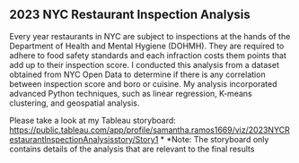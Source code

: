## 2023 NYC Restaurant Inspection Analysis

Every year restaurants in NYC are subject to inspections at the hands of the Department of Health and Mental Hygiene (DOHMH). They are required to adhere to food safety standards and each infraction costs them points that add up to their inspection score. I conducted this analysis from a dataset obtained from NYC Open Data to determine if there is any correlation between inspection score and boro or cuisine. My analysis incorporated advanced Python techniques, such as linear regression, K-means clustering, and geospatial analysis.

Please take a look at my Tableau storyboard: https://public.tableau.com/app/profile/samantha.ramos1669/viz/2023NYCRestaurantInspectionAnalysisstory/Story1 *
*Note: The storyboard only contains details of the analysis that are relevant to the final results
